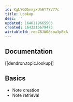```yaml
---
id: KgLYGQ5vmjxUh6Y7YV77c
title: Lookup
desc: ''
updated: 1646119665503
created: 1643215679473
airtableId: recZ8JWO8soa3pBxA
---
```



## Documentation

[[dendron.topic.lookup]]
## Basics

- Note creation
- Note retrieval
